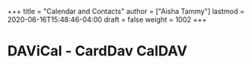+++
title = "Calendar and Contacts"
author = ["Aisha Tammy"]
lastmod = 2020-06-16T15:48:46-04:00
draft = false
weight = 1002
+++

# DAViCal - CardDav CalDAV
